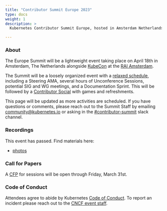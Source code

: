 ```yaml
---
title: "Contributor Summit Europe 2023"
type: docs
weight: 1
description: >
  Kubernetes Contributor Summit Europe, hosted in Amsterdam Netherlands.

---
```



### About

The Europe Summit will be a lightweight event taking place on April 18th
in Amsterdam, The Netherlands alongside 
<a href="https://events.linuxfoundation.org/kubecon-cloudnativecon-europe/" rel="noopener noreferrer" target="_blank">KubeCon</a>
at the
<a href="https://www.rai.nl/en" rel="noopener noreferrer" target="_blank">RAI Amsterdam</a>.

The Summit will be a loosely organized event with a [relaxed schedule](/events/2023/kcseu/schedule),
 including a Steering AMA, several hours of Unconference Sessions, 
potential SIG and WG meetings, and a Documentation Sprint.  This will be followed
by a [Contributor Social](/events/2023/kcseu/social) with games and refreshments.

This page will be updated as more activities are scheduled. If you have
questions or comments, please reach out to the Summit Staff by emailing
community@kubernetes.io or asking in the
<a href="https://kubernetes.slack.com/messages/contributor-summit" rel="noopener noreferrer" target="_blank">#contributor-summit</a>
slack channel.

[location]: /events/2023/kcseu/location/

### Recordings

This event has passed. Find materials here:

- [photos](https://www.flickr.com/photos/143247548@N03/albums/72177720307711329)

### Call for Papers

A [CFP] for sessions will be open through Friday, March 31st.

[CFP]: https://docs.google.com/forms/d/1z7TnjixN9fiuQulF-EU9rw7_U9I-I8HNOv28IAFsHZc/viewform

### Code of Conduct

Attendees agree to abide by Kubernetes [Code of Conduct]. To report an incident
please reach out to the [CNCF event staff].

[Code of Conduct]: /community/code-of-conduct
[CNCF event staff]: https://events.linuxfoundation.org/kubecon-cloudnativecon-europe/attend/code-of-conduct/#if-you-witness-unacceptable-behavior

[email us]: mailto:community@kubernetes.io
